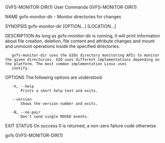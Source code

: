 GVFS-MONITOR-DIR(1)                                                                           User Commands                                                                           GVFS-MONITOR-DIR(1)

NAME
       gvfs-monitor-dir - Monitor directories for changes

SYNOPSIS
       gvfs-monitor-dir [OPTION...] [LOCATION...]

DESCRIPTION
       As long as gvfs-monitor-dir is running, it will print information about file creation, deletion, file content and attribute changes and mount and unmount operations inside the specified
       directories.

       gvfs-monitor-dir uses the GIOs directory monitoring APIs to monitor the given directories. GIO uses different implementations depending on the platform. The most common implementation Linux uses
       inotify.

OPTIONS
       The following options are understood:

       -h, --help
           Prints a short help text and exits.

       --version
           Shows the version number and exits.

       -N, --no-pair
           Don't send single MOVED events.

EXIT STATUS
       On success 0 is returned, a non-zero failure code otherwise.

gvfs                                                                                                                                                                                  GVFS-MONITOR-DIR(1)

